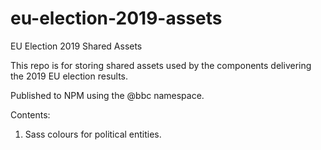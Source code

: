 # eu-election-2019-assets
EU Election 2019 Shared Assets

This repo is for storing shared assets used by the components delivering the 2019 EU election results.

Published to NPM using the @bbc namespace.

Contents:
1. Sass colours for political entities.
